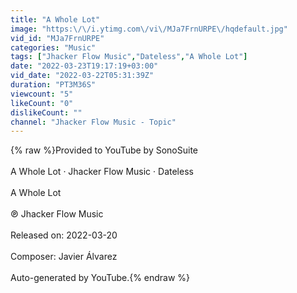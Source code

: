 ```yaml
---
title: "A Whole Lot"
image: "https:\/\/i.ytimg.com\/vi\/MJa7FrnURPE\/hqdefault.jpg"
vid_id: "MJa7FrnURPE"
categories: "Music"
tags: ["Jhacker Flow Music","Dateless","A Whole Lot"]
date: "2022-03-23T19:17:19+03:00"
vid_date: "2022-03-22T05:31:39Z"
duration: "PT3M36S"
viewcount: "5"
likeCount: "0"
dislikeCount: ""
channel: "Jhacker Flow Music - Topic"
---
```

{% raw %}Provided to YouTube by SonoSuite<br /><br />A Whole Lot · Jhacker Flow Music · Dateless<br /><br />A Whole Lot<br /><br />℗ Jhacker Flow Music<br /><br />Released on: 2022-03-20<br /><br />Composer: Javier Álvarez<br /><br />Auto-generated by YouTube.{% endraw %}
